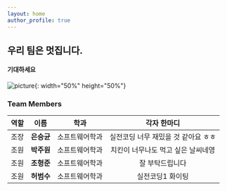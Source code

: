 ```yaml
---
layout: home
author_profile: true
---
```



## 우리 팀은 멋집니다.
####  기대하세요

![picture](https://user-images.githubusercontent.com/62550918/124729730-a93fbd00-df4b-11eb-9427-c9b4a87fe400.jpeg){: width="50%" height="50%"}

### Team Members

| 역할 | 이름 | 학과 |  각자 한마디 |
| :---:|:---: | :---: | :---:  |
| 조장 |**은승균** | 소프트웨어학과 | 실전코딩 너무 재밌을 것 같아요 ㅎㅎ  |
| 조원 |**박주원** | 소프트웨어학과 | 치킨이 너무나도 먹고 싶은 날씨네영 |
| 조원 |**조형준** | 소프트웨어학과 | 잘 부탁드립니다 |
| 조원 |**허범수** | 소프트웨어학과 | 실전코딩1 화이팅 |




